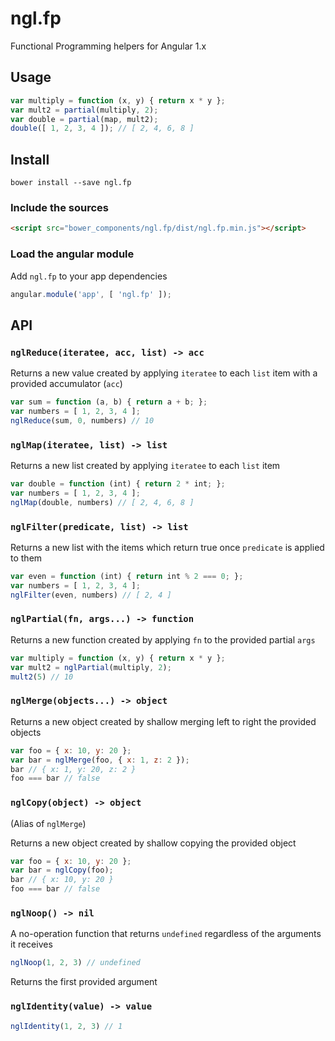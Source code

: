 ngl.fp
======

Functional Programming helpers for Angular 1.x

Usage
-----

```js
var multiply = function (x, y) { return x * y };
var mult2 = partial(multiply, 2);
var double = partial(map, mult2);
double([ 1, 2, 3, 4 ]); // [ 2, 4, 6, 8 ]
```

Install
-------

    bower install --save ngl.fp

### Include the sources

```html
<script src="bower_components/ngl.fp/dist/ngl.fp.min.js"></script>
```

### Load the angular module

Add `ngl.fp` to your app dependencies

```js
angular.module('app', [ 'ngl.fp' ]);
```

API
---

### `nglReduce(iteratee, acc, list) -> acc`

Returns a new value created by applying `iteratee` to each `list` item with
a provided accumulator (`acc`)

```js
var sum = function (a, b) { return a + b; };
var numbers = [ 1, 2, 3, 4 ];
nglReduce(sum, 0, numbers) // 10
```

### `nglMap(iteratee, list) -> list`

Returns a new list created by applying `iteratee` to each `list` item

```js
var double = function (int) { return 2 * int; };
var numbers = [ 1, 2, 3, 4 ];
nglMap(double, numbers) // [ 2, 4, 6, 8 ]
```

### `nglFilter(predicate, list) -> list`

Returns a new list with the items which return true once `predicate` is applied
to them

```js
var even = function (int) { return int % 2 === 0; };
var numbers = [ 1, 2, 3, 4 ];
nglFilter(even, numbers) // [ 2, 4 ]
```

### `nglPartial(fn, args...) -> function`

Returns a new function created by applying `fn` to the provided partial `args`

```js
var multiply = function (x, y) { return x * y };
var mult2 = nglPartial(multiply, 2);
mult2(5) // 10
```

### `nglMerge(objects...) -> object`

Returns a new object created by shallow merging left to right the provided
objects

```js
var foo = { x: 10, y: 20 };
var bar = nglMerge(foo, { x: 1, z: 2 });
bar // { x: 1, y: 20, z: 2 }
foo === bar // false
```

### `nglCopy(object) -> object`

(Alias of `nglMerge`)

Returns a new object created by shallow copying the provided object

```js
var foo = { x: 10, y: 20 };
var bar = nglCopy(foo);
bar // { x: 10, y: 20 }
foo === bar // false
```

### `nglNoop() -> nil`

A no-operation function that returns `undefined` regardless of the arguments it
receives

```js
nglNoop(1, 2, 3) // undefined
```

Returns the first provided argument

### `nglIdentity(value) -> value`

```js
nglIdentity(1, 2, 3) // 1
```
